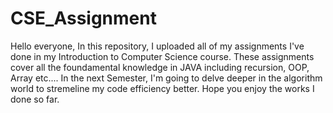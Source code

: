 # CSE_Assignment

Hello everyone,
In this repository, I uploaded all of my assignments I've done in my Introduction to Computer Science course. 
These assignments cover all the foundamental knowledge in JAVA including recursion, OOP, Array etc....
In the next Semester, I'm going to delve deeper in the algorithm world to stremeline my code efficiency better.
Hope you enjoy the works I done so far.
